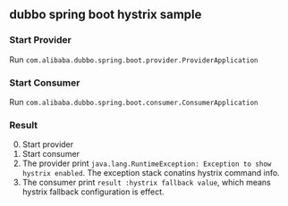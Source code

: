 ## dubbo spring boot hystrix sample

### Start Provider

Run `com.alibaba.dubbo.spring.boot.provider.ProviderApplication`


### Start Consumer

Run `com.alibaba.dubbo.spring.boot.consumer.ConsumerApplication`

### Result

0. Start provider
0. Start consumer
0. The provider print `java.lang.RuntimeException: Exception to show hystrix enabled`. The exception stack conatins hystrix command info.
0. The consumer print `result :hystrix fallback value`, which means hystrix fallback configuration is effect.
